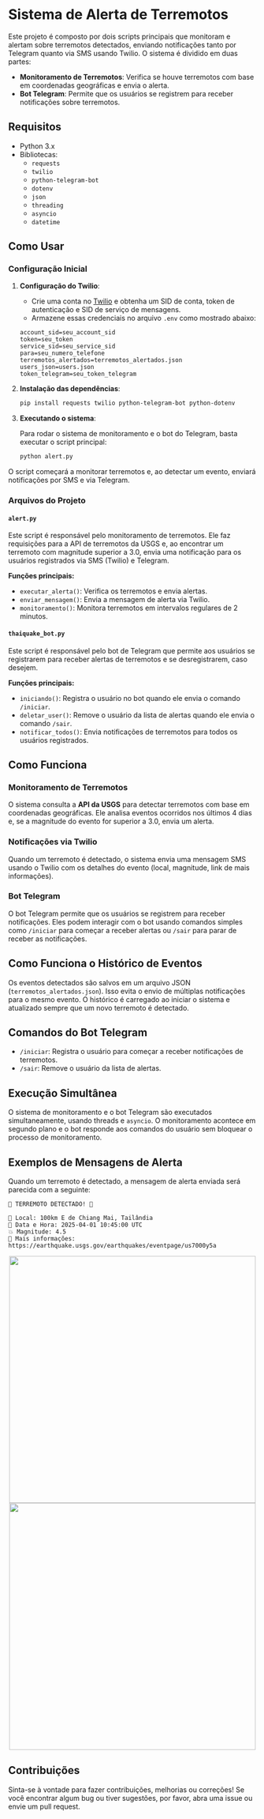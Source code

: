 # Sistema de Alerta de Terremotos

Este projeto é composto por dois scripts principais que monitoram e alertam sobre terremotos detectados, enviando notificações tanto por Telegram quanto via SMS usando Twilio. O sistema é dividido em duas partes:

- **Monitoramento de Terremotos**: Verifica se houve terremotos com base em coordenadas geográficas e envia o alerta.
- **Bot Telegram**: Permite que os usuários se registrem para receber notificações sobre terremotos.

## Requisitos

- Python 3.x
- Bibliotecas:
  - `requests`
  - `twilio`
  - `python-telegram-bot`
  - `dotenv`
  - `json`
  - `threading`
  - `asyncio`
  - `datetime`

## Como Usar

### Configuração Inicial

1. **Configuração do Twilio**:
   - Crie uma conta no [Twilio](https://www.twilio.com/) e obtenha um SID de conta, token de autenticação e SID de serviço de mensagens.
   - Armazene essas credenciais no arquivo `.env` como mostrado abaixo:

    ```env
    account_sid=seu_account_sid
    token=seu_token
    service_sid=seu_service_sid
    para=seu_numero_telefone
    terremotos_alertados=terremotos_alertados.json
    users_json=users.json
    token_telegram=seu_token_telegram
    ```

2. **Instalação das dependências**:

    ```bash
    pip install requests twilio python-telegram-bot python-dotenv
    ```

3. **Executando o sistema**:

   Para rodar o sistema de monitoramento e o bot do Telegram, basta executar o script principal:

   ```bash
   python alert.py
   ```

O script começará a monitorar terremotos e, ao detectar um evento, enviará notificações por SMS e via Telegram.

### Arquivos do Projeto

#### `alert.py`
Este script é responsável pelo monitoramento de terremotos. Ele faz requisições para a API de terremotos da USGS e, ao encontrar um terremoto com magnitude superior a 3.0, envia uma notificação para os usuários registrados via SMS (Twilio) e Telegram.

**Funções principais:**

- `executar_alerta()`: Verifica os terremotos e envia alertas.
- `enviar_mensagem()`: Envia a mensagem de alerta via Twilio.
- `monitoramento()`: Monitora terremotos em intervalos regulares de 2 minutos.

#### `thaiquake_bot.py`
Este script é responsável pelo bot de Telegram que permite aos usuários se registrarem para receber alertas de terremotos e se desregistrarem, caso desejem.

**Funções principais:**

- `iniciando()`: Registra o usuário no bot quando ele envia o comando `/iniciar`.
- `deletar_user()`: Remove o usuário da lista de alertas quando ele envia o comando `/sair`.
- `notificar_todos()`: Envia notificações de terremotos para todos os usuários registrados.

## Como Funciona

### Monitoramento de Terremotos
O sistema consulta a **API da USGS** para detectar terremotos com base em coordenadas geográficas. Ele analisa eventos ocorridos nos últimos 4 dias e, se a magnitude do evento for superior a 3.0, envia um alerta.

### Notificações via Twilio
Quando um terremoto é detectado, o sistema envia uma mensagem SMS usando o Twilio com os detalhes do evento (local, magnitude, link de mais informações).

### Bot Telegram
O bot Telegram permite que os usuários se registrem para receber notificações. Eles podem interagir com o bot usando comandos simples como `/iniciar` para começar a receber alertas ou `/sair` para parar de receber as notificações.

## Como Funciona o Histórico de Eventos
Os eventos detectados são salvos em um arquivo JSON (`terremotos_alertados.json`). Isso evita o envio de múltiplas notificações para o mesmo evento. O histórico é carregado ao iniciar o sistema e atualizado sempre que um novo terremoto é detectado.

## Comandos do Bot Telegram

- `/iniciar`: Registra o usuário para começar a receber notificações de terremotos.
- `/sair`: Remove o usuário da lista de alertas.

## Execução Simultânea
O sistema de monitoramento e o bot Telegram são executados simultaneamente, usando threads e `asyncio`. O monitoramento acontece em segundo plano e o bot responde aos comandos do usuário sem bloquear o processo de monitoramento.

## Exemplos de Mensagens de Alerta
Quando um terremoto é detectado, a mensagem de alerta enviada será parecida com a seguinte:

```
🚨 TERREMOTO DETECTADO! 🚨

📍 Local: 100km E de Chiang Mai, Tailândia
📅 Data e Hora: 2025-04-01 10:45:00 UTC
💥 Magnitude: 4.5
🔗 Mais informações: https://earthquake.usgs.gov/earthquakes/eventpage/us7000y5a
```

<div align="center">
   <img src="imagens/twilio.jpeg" style="width: 80%; width: 500px;" />
   <img src="imagens/telegram.jpeg" style="width: 80%; width: 500px;" />
</div>

## Contribuições
Sinta-se à vontade para fazer contribuições, melhorias ou correções! Se você encontrar algum bug ou tiver sugestões, por favor, abra uma issue ou envie um pull request.

